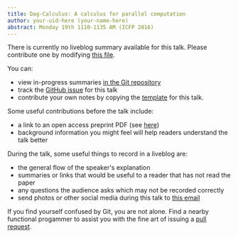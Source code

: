 ```yaml
---
title: Dag-Calculus: A calculus for parallel computation
author: your-uid-here (your-name-here)
abstract: Monday 19th 1110-1135 AM (ICFP 2016)
---
```


There is currently no liveblog summary available for this talk. Please contribute one by modifying [this file](https://github.com/ocamllabs/icfp2016-blog/blob/master/ICFP/dagcalculus-a-calculus-for-p.md).

You can:
* view in-progress summaries [in the Git repository](https://github.com/ocamllabs/icfp2016-blog/tree/master/ICFP/dagcalculus-a-calculus-for-p/)
* track the [GitHub issue](https://github.com/ocamllabs/icfp2016-blog/issues/47) for this talk
* contribute your own notes by copying the [template](dagcalculus-a-calculus-for-p/template.md) for this talk.

Some useful contributions before the talk include:
* a link to an open access preprint PDF (see [here](https://github.com/gasche/icfp2016-papers))
* background information you might feel will help readers understand the talk better

During the talk, some useful things to record in a liveblog are:
* the general flow of the speaker's explanation
* summaries or links that would be useful to a reader that has not read the paper
* any questions the audience asks which may not be recorded correctly
* send photos or other social media during this talk to [this email](mailto:icfp16.photos@gmail.com?subject=ICFP:dagcalculus-a-calculus-for-p)

If you find yourself confused by Git, you are not alone. Find a nearby functional progammer
to assist you with the fine art of issuing a [pull request](https://help.github.com/articles/about-pull-requests/).

